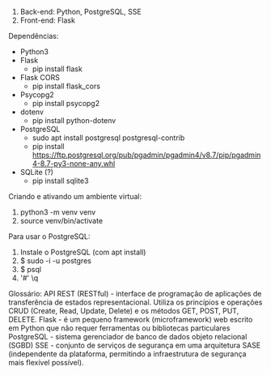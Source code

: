 1. Back-end: Python, PostgreSQL, SSE
2. Front-end: Flask

Dependências:
- Python3
- Flask
  - pip install flask
- Flask CORS
  - pip install flask_cors
- Psycopg2
  - pip install psycopg2
- dotenv
  - pip install python-dotenv
- PostgreSQL
  - sudo apt install postgresql postgresql-contrib
  - pip install https://ftp.postgresql.org/pub/pgadmin/pgadmin4/v8.7/pip/pgadmin4-8.7-py3-none-any.whl
- SQLite (?)
  - pip install sqlite3

Criando e ativando um ambiente virtual:

1. python3 -m venv venv
2. source venv/bin/activate

Para usar o PostgreSQL:
1. Instale o PostgreSQL (com apt install)
2. $ sudo -i -u postgres
3. $ psql
4. '#' \q

Glossário:
API REST (RESTful) - interface de programação de aplicações de transferência de estados representacional. Utiliza os princípios e operações CRUD (Create, Read, Update, Delete) e os métodos GET, POST, PUT, DELETE. 
Flask - é um pequeno framework (microframework) web escrito em Python que não requer ferramentas ou bibliotecas particulares
PostgreSQL - sistema gerenciador de banco de dados objeto relacional (SGBD)
SSE - conjunto de serviços de segurança em uma arquitetura SASE (independente da plataforma, permitindo a infraestrutura de segurança mais flexível possível).
